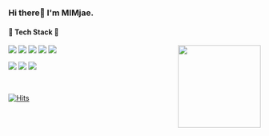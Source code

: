 

<!-- [![Gmail Badge](https://img.shields.io/badge/Gmail-D14836?style=flat&logo=Gmail&logoColor=white)](mailto:qkralswo70@gmail.com)  -->

### Hi there👋 I'm MIMjae.

#### 🌱 Tech Stack 🌱

<img align='right' src="https://github-readme-stats.vercel.app/api?username=MIMjae&theme=gruvbox" height="165">

<p align="left">
  <img src="https://img.shields.io/badge/Java-007396?style=flat-square&logo=Java&logoColor=white"/></a>
  <img src="https://img.shields.io/badge/Python-3766AB?style=flat-square&logo=Python&logoColor=white"/></a>
  <img src="https://img.shields.io/badge/Javascript-ffb13b?style=flat-square&logo=javascript&logoColor=white"/></a> 
  <img src="https://img.shields.io/badge/Spring-6DB33F?style=flat-square&logo=Spring&logoColor=white"/></a>
  <img src="https://img.shields.io/badge/SpringBoot-6DB33F?style=flat-square&logo=SpringBoot&logoColor=white"/></a>
  
  <img src="https://img.shields.io/badge/Mysql-E6B91E?style=flat-square&logo=MySql&logoColor=white"/></a>
  <img src="https://img.shields.io/badge/AWS-232F3E?style=flat-square&logo=AmazonAWS&logoColor=white"/></a>
  <img src="https://img.shields.io/badge/Docker-2496ED?style=flat-square&logo=Docker&logoColor=white"/></a>
</p>

<!-- <h3 align="center">🌈 Follow Me 🌈</h3>
<p align="center">
  <a href="mailto:kimhyein7110@gmail.com"><img src="https://img.shields.io/badge/Gmail-d14836?style=flat-square&logo=Gmail&logoColor=white&link=qkralswo70@gmail.com"/></a>
</p>
 -->
 
<br>

[![Hits](https://hits.seeyoufarm.com/api/count/incr/badge.svg?url=https%3A%2F%2Fgithub.com%2FMIMjae&count_bg=%236A76AF&title_bg=%23555555&icon=github.svg&icon_color=%23CDCDC4&title=VISTIT&edge_flat=false)](https://hits.seeyoufarm.com)

